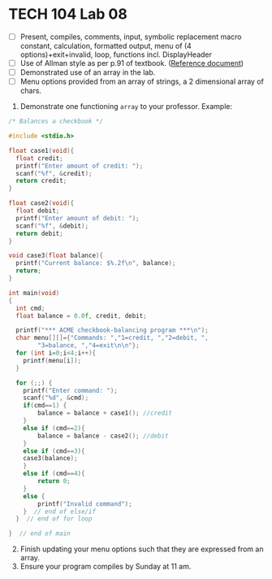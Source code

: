 # TECH 104 Lab 08
- [ ] Present, compiles, comments, input, symbolic replacement macro constant, calculation, formatted output, menu of (4 options)+exit+invalid, loop, functions incl. DisplayHeader   
- [ ] Use of Allman style as per p.91 of textbook. ([Reference document](https://humberital-my.sharepoint.com/:w:/g/personal/mdrk0011_humber_ca/Ee6iBqaMJXtFih6kvjZc_7wBI6vaY4SiIN5vI1bv3Pgc0A?e=u313bQ))   
- [ ] Demonstrated use of an array in the lab.
- [ ] Menu options provided from an array of strings, a 2 dimensional array of chars.

1.  Demonstrate one functioning ```array``` to your professor.
Example:
```c
/* Balances a checkbook */

#include <stdio.h>

float case1(void){
  float credit;
  printf("Enter amount of credit: ");
  scanf("%f", &credit);
  return credit;
}

float case2(void){
  float debit;
  printf("Enter amount of debit: ");
  scanf("%f", &debit);
  return debit;
}

void case3(float balance){
  printf("Current balance: $%.2f\n", balance);
  return;
}

int main(void)
{
  int cmd;
  float balance = 0.0f, credit, debit;

  printf("*** ACME checkbook-balancing program ***\n");
  char menu[][]={"Commands: ","1=credit, ","2=debit, ",
		"3=balance, ","4=exit\n\n"};
  for (int i=0;i<4;i++){
    printf(menu[i]);
  }

  for (;;) {
    printf("Enter command: ");
    scanf("%d", &cmd);
    if(cmd==1) {   
        balance = balance + case1(); //credit
    }
    else if (cmd==2){
        balance = balance - case2(); //debit
    }
    else if (cmd==3){
	case3(balance);
    }
    else if (cmd==4){
        return 0;
    }
    else {
        printf("Invalid command");
    }  // end of else/if
  }  // end of for loop

}  // end of main

```
2.  Finish updating your menu options such that they are expressed from an array.
3.  Ensure your program compiles by Sunday at 11 am.
